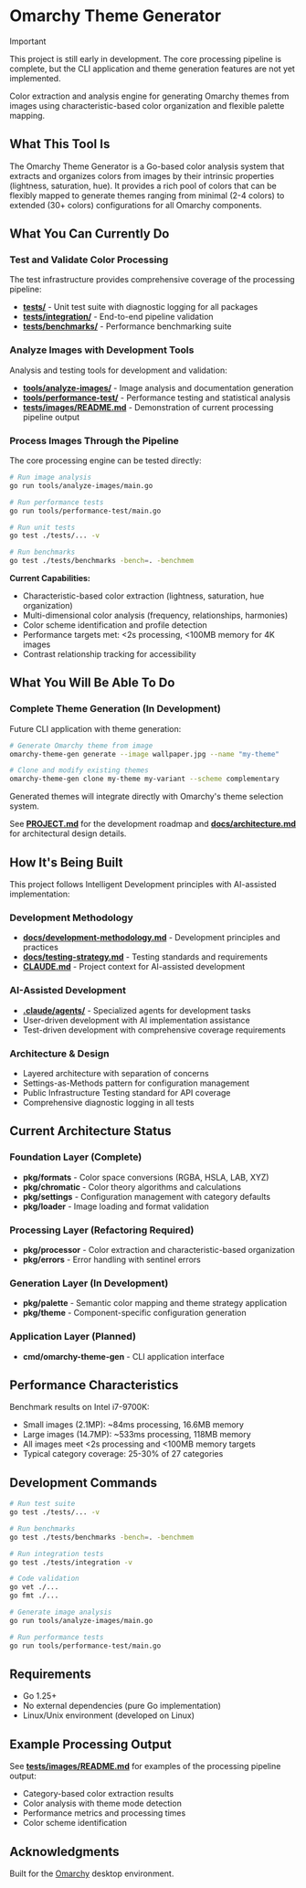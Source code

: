 # Omarchy Theme Generator

> [!IMPORTANT]
> This project is still early in development. The core processing pipeline is complete, but the CLI application and theme generation features are not yet implemented.

Color extraction and analysis engine for generating Omarchy themes from images using characteristic-based color organization and flexible palette mapping.

## What This Tool Is

The Omarchy Theme Generator is a Go-based color analysis system that extracts and organizes colors from images by their intrinsic properties (lightness, saturation, hue). It provides a rich pool of colors that can be flexibly mapped to generate themes ranging from minimal (2-4 colors) to extended (30+ colors) configurations for all Omarchy components.

## What You Can Currently Do

### Test and Validate Color Processing
The test infrastructure provides comprehensive coverage of the processing pipeline:
- **[tests/](tests/)** - Unit test suite with diagnostic logging for all packages
- **[tests/integration/](tests/integration/)** - End-to-end pipeline validation
- **[tests/benchmarks/](tests/benchmarks/)** - Performance benchmarking suite

### Analyze Images with Development Tools
Analysis and testing tools for development and validation:
- **[tools/analyze-images/](tools/analyze-images/)** - Image analysis and documentation generation
- **[tools/performance-test/](tools/performance-test/)** - Performance testing and statistical analysis
- **[tests/images/README.md](tests/images/README.md)** - Demonstration of current processing pipeline output

### Process Images Through the Pipeline
The core processing engine can be tested directly:

```bash
# Run image analysis
go run tools/analyze-images/main.go

# Run performance tests
go run tools/performance-test/main.go

# Run unit tests
go test ./tests/... -v

# Run benchmarks
go test ./tests/benchmarks -bench=. -benchmem
```

**Current Capabilities:**
- Characteristic-based color extraction (lightness, saturation, hue organization)
- Multi-dimensional color analysis (frequency, relationships, harmonies)
- Color scheme identification and profile detection
- Performance targets met: <2s processing, <100MB memory for 4K images
- Contrast relationship tracking for accessibility

## What You Will Be Able To Do

### Complete Theme Generation (In Development)
Future CLI application with theme generation:

```bash
# Generate Omarchy theme from image
omarchy-theme-gen generate --image wallpaper.jpg --name "my-theme"

# Clone and modify existing themes
omarchy-theme-gen clone my-theme my-variant --scheme complementary
```

Generated themes will integrate directly with Omarchy's theme selection system.

See **[PROJECT.md](PROJECT.md)** for the development roadmap and **[docs/architecture.md](docs/architecture.md)** for architectural design details.

## How It's Being Built

This project follows Intelligent Development principles with AI-assisted implementation:

### Development Methodology
- **[docs/development-methodology.md](docs/development-methodology.md)** - Development principles and practices
- **[docs/testing-strategy.md](docs/testing-strategy.md)** - Testing standards and requirements
- **[CLAUDE.md](CLAUDE.md)** - Project context for AI-assisted development

### AI-Assisted Development
- **[.claude/agents/](.claude/agents/)** - Specialized agents for development tasks
- User-driven development with AI implementation assistance
- Test-driven development with comprehensive coverage requirements

### Architecture & Design
- Layered architecture with separation of concerns
- Settings-as-Methods pattern for configuration management
- Public Infrastructure Testing standard for API coverage
- Comprehensive diagnostic logging in all tests

## Current Architecture Status

### Foundation Layer (Complete)
- **pkg/formats** - Color space conversions (RGBA, HSLA, LAB, XYZ)
- **pkg/chromatic** - Color theory algorithms and calculations
- **pkg/settings** - Configuration management with category defaults
- **pkg/loader** - Image loading and format validation

### Processing Layer (Refactoring Required)
- **pkg/processor** - Color extraction and characteristic-based organization
- **pkg/errors** - Error handling with sentinel errors

### Generation Layer (In Development)
- **pkg/palette** - Semantic color mapping and theme strategy application
- **pkg/theme** - Component-specific configuration generation

### Application Layer (Planned)
- **cmd/omarchy-theme-gen** - CLI application interface

## Performance Characteristics

Benchmark results on Intel i7-9700K:
- Small images (2.1MP): ~84ms processing, 16.6MB memory
- Large images (14.7MP): ~533ms processing, 118MB memory
- All images meet <2s processing and <100MB memory targets
- Typical category coverage: 25-30% of 27 categories

## Development Commands

```bash
# Run test suite
go test ./tests/... -v

# Run benchmarks
go test ./tests/benchmarks -bench=. -benchmem

# Run integration tests
go test ./tests/integration -v

# Code validation
go vet ./...
go fmt ./...

# Generate image analysis
go run tools/analyze-images/main.go

# Run performance tests
go run tools/performance-test/main.go
```

## Requirements

- Go 1.25+
- No external dependencies (pure Go implementation)
- Linux/Unix environment (developed on Linux)

## Example Processing Output

See **[tests/images/README.md](tests/images/README.md)** for examples of the processing pipeline output:

- Category-based color extraction results
- Color analysis with theme mode detection
- Performance metrics and processing times
- Color scheme identification

## Acknowledgments

Built for the [Omarchy](https://omarchy.org) desktop environment.